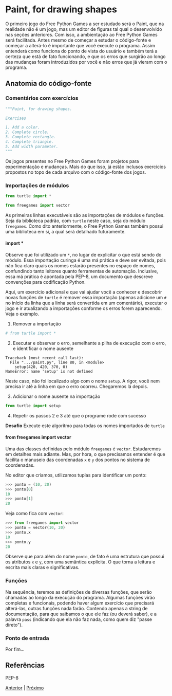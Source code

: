 # Paint, for drawing shapes

O primeiro jogo do Free Python Games a ser estudado será o Paint, que na
realidade não é um jogo, mas um editor de figuras tal qual o desenvolvido
nas seções anteriores. Com isso, a ambientação ao Free Python Games será
facilitada. Antes mesmo de começar a estudar o código-fonte e começar a
alterá-lo é importante que você execute o programa. Assim entenderá como
funciona do ponto de vista do usuário e também terá a certeza que está de
fato funcionando, e que os erros que surgirão ao longo das 
mudanças foram introduzidos por você e não erros que já vieram com o programa.

## Anatomia do código-fonte

### Comentários com exercícios

```python
"""Paint, for drawing shapes.

Exercises

1. Add a color.
2. Complete circle.
3. Complete rectangle.
4. Complete triangle.
5. Add width parameter.
"""
```

Os jogos presentes no Free Python Games foram projetos para experimentação e
mudanças. Mais do que isso, já estão inclusos exercícios propostos no topo de
cada arquivo com o código-fonte dos jogos.

### Importações de módulos

```python
from turtle import *

from freegames import vector
```

As primeiras linhas executáveis são as importações de módulos e funções.
Seja da biblioteca padrão, com `turtle` neste caso, seja do módulo 
`freegames`. Como dito anteriormente, o Free Python Games também possui
uma biblioteca em si, a qual será detalhado futuramente.

#### import *

Observe que foi utilizado um `*`, no lugar de explicitar o que está sendo
do módulo. Essa importação curinga é uma má prática e deve ser evitada, pois
não fica claro quais os nomes estarão presentes no espaço de nomes, confundindo
tanto leitores quanto ferramentas de automação. Inclusive, essa má prática é
apontada pela PEP-8, um documento que descreve convenções para codificação 
Python.

Aqui, um exercício adicional e que vai ajudar você a conhecer e 
descobrir novas funções de `turtle` é remover essa importação (apenas adicione
um `#` no início da linha que a linha será convertida em um comentário), executar
o jogo e ir atualizando a importações conforme os erros forem aparecendo. Veja o
exemplo.

1. Remover a importação 
```python
# from turtle import *
```

2. Executar e observar o erro, semelhante a pilha de execução com o erro,
e identificar o nome ausente
```shell
Traceback (most recent call last):
  File ".../paint.py", line 80, in <module>
    setup(420, 420, 370, 0)
NameError: name 'setup' is not defined
```

Neste caso, não foi localizado algo com o nome `setup`. A rigor, você nem
precisa ir até a linha em que o erro ocorreu. Chegaremos lá depois.

3. Adicionar o nome ausente na importação
```python
from turtle import setup
``` 

4. Repetir os passos 2 e 3 até que o programe rode com sucesso

**Desafio** Execute este algoritmo para todas os nomes importados de `turtle`

#### from freegames import vector

Uma das classes definidas pelo módulo `freegames` é `vector`. Estudaremos em detalhes mais adiante. Mas, por hora, o que precisamos entender é que facilita o 
manuseio das coordenadas `x` e `y` dos pontos no sistema de coordenadas.

No editor que criamos, utilizamos tuplas para identificar um ponto:

```python
>>> ponto = (10, 20)
>>> ponto[0]
10
>>> ponto[1]
20
```

Veja como fica com `vector`:

```python
>>> from freegames import vector
>>> ponto = vector(10, 20)
>>> ponto.x
10
>>> ponto.y
20
```

Observe que para além do nome `ponto`, de fato é uma estrutura que possui os 
atributos `x` e `y`, com uma semântica explícita. O que torna a leitura e 
escrita mais claras e significativas.

### Funções

Na sequência, teremos as definições de diversas funções, que serão chamadas
ao longo da execução do programa. Algumas funções virão completas e funcionais,
podendo haver algum exercício que precisará alterá-las, outras funções nada 
farão. Contendo apenas a string de documentação, para que saibamos o que ele
faz (ou deverá saber), e a palavra `pass` (indicando que ela não faz nada, como
quem diz "passe direto").

### Ponto de entrada

Por fim...

## Referências
PEP-8


[Anterior](01_fpg_introducao.md) | [Próximo](02_fpg_paint.md)